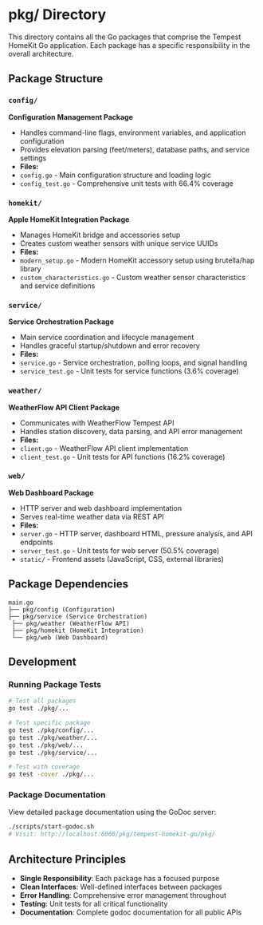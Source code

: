 # pkg/ Directory

This directory contains all the Go packages that comprise the Tempest HomeKit Go application. Each package has a specific responsibility in the overall architecture.

## Package Structure

### `config/`
**Configuration Management Package**
- Handles command-line flags, environment variables, and application configuration
- Provides elevation parsing (feet/meters), database paths, and service settings
- **Files:**
 - `config.go` - Main configuration structure and loading logic
 - `config_test.go` - Comprehensive unit tests with 66.4% coverage

### `homekit/`
**Apple HomeKit Integration Package**
- Manages HomeKit bridge and accessories setup
- Creates custom weather sensors with unique service UUIDs
- **Files:**
 - `modern_setup.go` - Modern HomeKit accessory setup using brutella/hap library
 - `custom_characteristics.go` - Custom weather sensor characteristics and service definitions

### `service/`
**Service Orchestration Package**
- Main service coordination and lifecycle management
- Handles graceful startup/shutdown and error recovery
- **Files:**
 - `service.go` - Service orchestration, polling loops, and signal handling
 - `service_test.go` - Unit tests for service functions (3.6% coverage)

### `weather/`
**WeatherFlow API Client Package**
- Communicates with WeatherFlow Tempest API
- Handles station discovery, data parsing, and API error management
- **Files:**
 - `client.go` - WeatherFlow API client implementation
 - `client_test.go` - Unit tests for API functions (16.2% coverage)

### `web/`
**Web Dashboard Package**
- HTTP server and web dashboard implementation
- Serves real-time weather data via REST API
- **Files:**
 - `server.go` - HTTP server, dashboard HTML, pressure analysis, and API endpoints
 - `server_test.go` - Unit tests for web server (50.5% coverage)
 - `static/` - Frontend assets (JavaScript, CSS, external libraries)

## Package Dependencies

```
main.go
├── pkg/config (Configuration)
├── pkg/service (Service Orchestration)
 ├── pkg/weather (WeatherFlow API)
 ├── pkg/homekit (HomeKit Integration)
 └── pkg/web (Web Dashboard)
```

## Development

### Running Package Tests
```bash
# Test all packages
go test ./pkg/...

# Test specific package
go test ./pkg/config/...
go test ./pkg/weather/...
go test ./pkg/web/...
go test ./pkg/service/...

# Test with coverage
go test -cover ./pkg/...
```

### Package Documentation
View detailed package documentation using the GoDoc server:
```bash
./scripts/start-godoc.sh
# Visit: http://localhost:6060/pkg/tempest-homekit-go/pkg/
```

## Architecture Principles

- **Single Responsibility**: Each package has a focused purpose
- **Clean Interfaces**: Well-defined interfaces between packages
- **Error Handling**: Comprehensive error management throughout
- **Testing**: Unit tests for all critical functionality
- **Documentation**: Complete godoc documentation for all public APIs